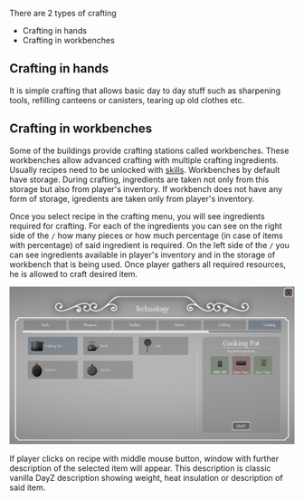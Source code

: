 There are 2 types of crafting

- Crafting in hands
- Crafting in workbenches

## Crafting in hands
It is simple crafting that allows basic day to day stuff such as sharpening tools, refilling canteens or canisters, tearing up old clothes etc.


## Crafting in workbenches
Some of the buildings provide crafting stations called workbenches. These workbenches allow advanced crafting with multiple crafting ingredients. Usually recipes need to be unlocked with [skills](../Skills/Basics.md). 
Workbenches by default have storage. During crafting, ingredients are taken not only from this storage but also from player's inventory. If workbench does not have any form of storage, igredients are taken only from player's inventory.

Once you select recipe in the crafting menu, you will see ingredients required for crafting. For each of the ingredients you can see on the right side of the `/` how many pieces or how much percentage (in case of items with percentage) of said ingredient is required. 
On the left side of the `/` you can see ingredients available in player's inventory and in the storage of workbench that is being used. Once player gathers all required resources, he is allowed to craft desired item.

![](../assets/images/craftingMenu.jpg)

If player clicks on recipe with middle mouse button, window with further description of the selected item will appear. This description is classic vanilla DayZ description showing weight, heat insulation or description of said item.